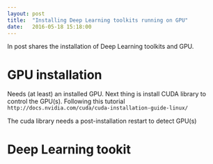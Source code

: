 ```yaml
---
layout: post
title:  "Installing Deep Learning toolkits running on GPU"
date:   2016-05-18 15:18:00
---
```


In post shares the installation of Deep Learning toolkits and GPU.

# GPU installation
Needs (at least) an installed GPU. Next thing is install CUDA library to control the GPU(s). Following this tutorial `http://docs.nvidia.com/cuda/cuda-installation-guide-linux/`

The cuda library needs a post-installation restart to detect GPU(s)

# Deep Learning tookit
